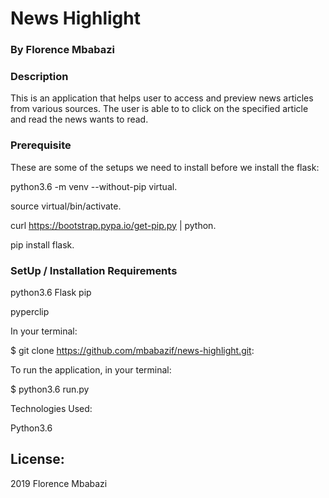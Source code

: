 # News Highlight

### By Florence Mbabazi

### Description

This is an application that helps user to access and preview news articles from various sources.
The user is able to to click on the specified article and read the news wants to read.

### Prerequisite

These are some of the setups we need to install before we install the flask:

python3.6 -m venv --without-pip virtual.

source virtual/bin/activate.

curl https://bootstrap.pypa.io/get-pip.py | python.

pip install flask.

### SetUp / Installation Requirements

python3.6
Flask
pip

pyperclip

In your terminal:

\$ git clone https://github.com/mbabazif/news-highlight.git:

To run the application, in your terminal:

\$ python3.6 run.py

Technologies Used:

Python3.6

## License:

2019 Florence Mbabazi
